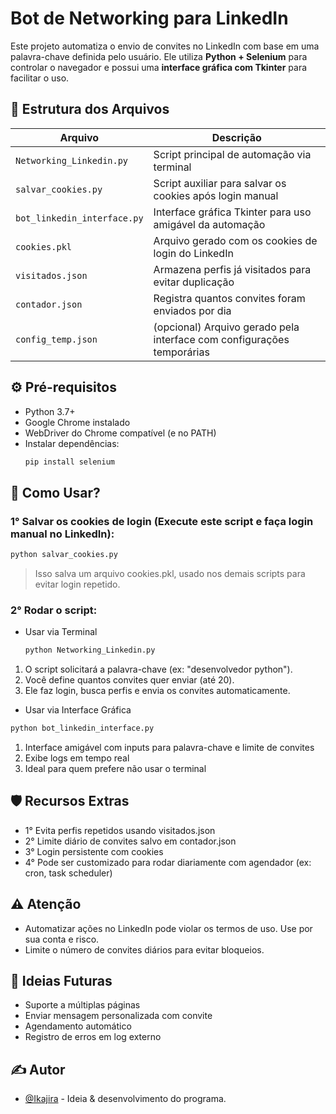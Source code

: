 # Bot de Networking para LinkedIn

Este projeto automatiza o envio de convites no LinkedIn com base em uma palavra-chave definida pelo usuário. Ele utiliza **Python + Selenium** para controlar o navegador e possui uma **interface gráfica com Tkinter** para facilitar o uso.

## 📁 Estrutura dos Arquivos

| Arquivo                    | Descrição                                                                 |
|---------------------------|---------------------------------------------------------------------------|
| `Networking_Linkedin.py`  | Script principal de automação via terminal                                |
| `salvar_cookies.py`       | Script auxiliar para salvar os cookies após login manual                  |
| `bot_linkedin_interface.py` | Interface gráfica Tkinter para uso amigável da automação                 |
| `cookies.pkl`             | Arquivo gerado com os cookies de login do LinkedIn                        |
| `visitados.json`          | Armazena perfis já visitados para evitar duplicação                       |
| `contador.json`           | Registra quantos convites foram enviados por dia                          |
| `config_temp.json`        | (opcional) Arquivo gerado pela interface com configurações temporárias    |

## ⚙️ Pré-requisitos

- Python 3.7+
- Google Chrome instalado
- WebDriver do Chrome compatível (e no PATH)
- Instalar dependências:
  ```bash
  pip install selenium

## 🧪  Como Usar? <a name = "como_usar"></a>
### 1° Salvar os cookies de login (Execute este script e faça login manual no LinkedIn):
```bash
python salvar_cookies.py
```
>Isso salva um arquivo cookies.pkl, usado nos demais scripts para evitar login repetido.

### 2° Rodar o script:
- Usar via Terminal
  ```bash
  python Networking_Linkedin.py
  ```
1. O script solicitará a palavra-chave (ex: "desenvolvedor python").
2. Você define quantos convites quer enviar (até 20).
3. Ele faz login, busca perfis e envia os convites automaticamente.

- Usar via Interface Gráfica
```bash
python bot_linkedin_interface.py
```
1. Interface amigável com inputs para palavra-chave e limite de convites
2. Exibe logs em tempo real
3. Ideal para quem prefere não usar o terminal

## 🛡️ Recursos Extras
- 1° Evita perfis repetidos usando visitados.json
- 2° Limite diário de convites salvo em contador.json
- 3° Login persistente com cookies
- 4° Pode ser customizado para rodar diariamente com agendador (ex: cron, task scheduler)

## ⚠️ Atenção
- Automatizar ações no LinkedIn pode violar os termos de uso. Use por sua conta e risco.
- Limite o número de convites diários para evitar bloqueios.

## 🧠 Ideias Futuras
- Suporte a múltiplas páginas
- Enviar mensagem personalizada com convite
- Agendamento automático
- Registro de erros em log externo

## ✍️ Autor <a name = "autor"></a>
- [@Ikajira](https://github.com/Ikajira) - Ideia & desenvolvimento do programa.
